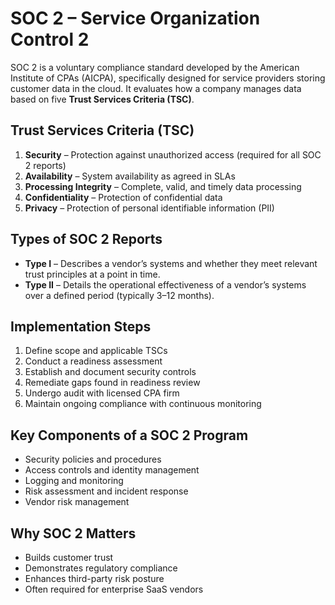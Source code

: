 # SOC 2 – Service Organization Control 2

SOC 2 is a voluntary compliance standard developed by the American Institute of CPAs (AICPA), specifically designed for service providers storing customer data in the cloud. It evaluates how a company manages data based on five **Trust Services Criteria (TSC)**.

## Trust Services Criteria (TSC)
1. **Security** – Protection against unauthorized access (required for all SOC 2 reports)
2. **Availability** – System availability as agreed in SLAs
3. **Processing Integrity** – Complete, valid, and timely data processing
4. **Confidentiality** – Protection of confidential data
5. **Privacy** – Protection of personal identifiable information (PII)

## Types of SOC 2 Reports
- **Type I** – Describes a vendor’s systems and whether they meet relevant trust principles at a point in time.
- **Type II** – Details the operational effectiveness of a vendor’s systems over a defined period (typically 3–12 months).

## Implementation Steps
1. Define scope and applicable TSCs
2. Conduct a readiness assessment
3. Establish and document security controls
4. Remediate gaps found in readiness review
5. Undergo audit with licensed CPA firm
6. Maintain ongoing compliance with continuous monitoring

## Key Components of a SOC 2 Program
- Security policies and procedures
- Access controls and identity management
- Logging and monitoring
- Risk assessment and incident response
- Vendor risk management

## Why SOC 2 Matters
- Builds customer trust
- Demonstrates regulatory compliance
- Enhances third-party risk posture
- Often required for enterprise SaaS vendors

